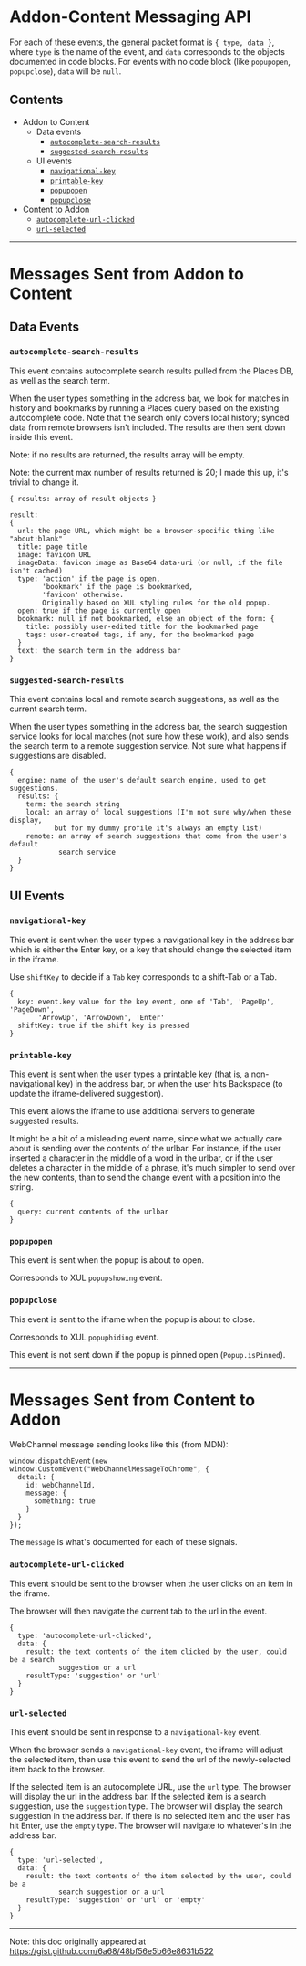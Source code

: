 # Addon-Content Messaging API

For each of these events, the general packet format is `{ type, data }`, where `type` is the name of the event, and `data` corresponds to the objects documented in code blocks. For events with no code block (like `popupopen`, `popupclose`), `data` will be `null`.

## Contents

* Addon to Content
  * Data events
    * [`autocomplete-search-results`](#autocomplete-search-results)
    * [`suggested-search-results`](#suggested-search-results)
  * UI events
    * [`navigational-key`](#navigational-key)
    * [`printable-key`](#printable-key)
    * [`popupopen`](#popupopen)
    * [`popupclose`](#popupclose)
* Content to Addon
  * [`autocomplete-url-clicked`](#autocomplete-url-clicked)
  * [`url-selected`](url-selected)

---

# Messages Sent from Addon to Content

## Data Events

### `autocomplete-search-results`

This event contains autocomplete search results pulled from the Places DB, as well as the search term.

When the user types something in the address bar, we look for matches in history and bookmarks by running a Places query based on the existing autocomplete code. Note that the search only covers local history; synced data from remote browsers isn't included. The results are then sent down inside this event.

Note: if no results are returned, the results array will be empty.

Note: the current max number of results returned is 20; I made this up, it's trivial to change it.

```
{ results: array of result objects }

result:
{
  url: the page URL, which might be a browser-specific thing like "about:blank"
  title: page title
  image: favicon URL
  imageData: favicon image as Base64 data-uri (or null, if the file isn't cached)
  type: 'action' if the page is open,
        'bookmark' if the page is bookmarked,
        'favicon' otherwise.
        Originally based on XUL styling rules for the old popup.
  open: true if the page is currently open
  bookmark: null if not bookmarked, else an object of the form: {
    title: possibly user-edited title for the bookmarked page
    tags: user-created tags, if any, for the bookmarked page
  }
  text: the search term in the address bar
}
```

### `suggested-search-results`

This event contains local and remote search suggestions, as well as the current search term.

When the user types something in the address bar, the search suggestion service looks for local matches (not sure how these work), and also sends the search term to a remote suggestion service. Not sure what happens if suggestions are disabled.

```
{
  engine: name of the user's default search engine, used to get suggestions.
  results: {
    term: the search string
    local: an array of local suggestions (I'm not sure why/when these display,
           but for my dummy profile it's always an empty list)
    remote: an array of search suggestions that come from the user's default 
            search service
  }
}
```

## UI Events

### `navigational-key`

This event is sent when the user types a navigational key in the address bar which is either the Enter key, or a key that should change the selected item in the iframe.

Use `shiftKey` to decide if a `Tab` key corresponds to a shift-Tab or a Tab.

```
{
  key: event.key value for the key event, one of 'Tab', 'PageUp', 'PageDown',
       'ArrowUp', 'ArrowDown', 'Enter'
  shiftKey: true if the shift key is pressed
}
```

### `printable-key`

This event is sent when the user types a printable key (that is, a non-navigational key) in the address bar, or when the user hits Backspace (to update the iframe-delivered suggestion).

This event allows the iframe to use additional servers to generate suggested results.

It might be a bit of a misleading event name, since what we actually care about is sending over the contents of the urlbar. For instance, if the user inserted a character in the middle of a word in the urlbar, or if the user deletes a character in the middle of a phrase, it's much simpler to send over the new contents, than to send the change event with a position into the string.

```
{
  query: current contents of the urlbar
}
```

### `popupopen`

This event is sent when the popup is about to open.

Corresponds to XUL `popupshowing` event.

### `popupclose`

This event is sent to the iframe when the popup is about to close.

Corresponds to XUL `popuphiding` event.

This event is not sent down if the popup is pinned open (`Popup.isPinned`).

---

# Messages Sent from Content to Addon

WebChannel message sending looks like this (from MDN):

```
window.dispatchEvent(new window.CustomEvent("WebChannelMessageToChrome", {
  detail: {
    id: webChannelId,
    message: {
      something: true
    }
  }
});
```

The `message` is what's documented for each of these signals.

### `autocomplete-url-clicked`

This event should be sent to the browser when the user clicks on an item in the iframe.

The browser will then navigate the current tab to the url in the event.

```
{
  type: 'autocomplete-url-clicked',
  data: {
    result: the text contents of the item clicked by the user, could be a search
            suggestion or a url
    resultType: 'suggestion' or 'url'
  }
}
```

### `url-selected`

This event should be sent in response to a `navigational-key` event.

When the browser sends a `navigational-key` event, the iframe will adjust the selected item, then use this event to send the url of the newly-selected item back to the browser.

If the selected item is an autocomplete URL, use the `url` type. The browser will display the url in the address bar.
If the selected item is a search suggestion, use the `suggestion` type. The browser will display the search suggestion in the address bar.
If there is no selected item and the user has hit Enter, use the `empty` type. The browser will navigate to whatever's in the address bar.

```
{
  type: 'url-selected',
  data: {
    result: the text contents of the item selected by the user, could be a
            search suggestion or a url
    resultType: 'suggestion' or 'url' or 'empty'
  }
}
```

---

Note: this doc originally appeared at https://gist.github.com/6a68/48bf56e5b66e8631b522
